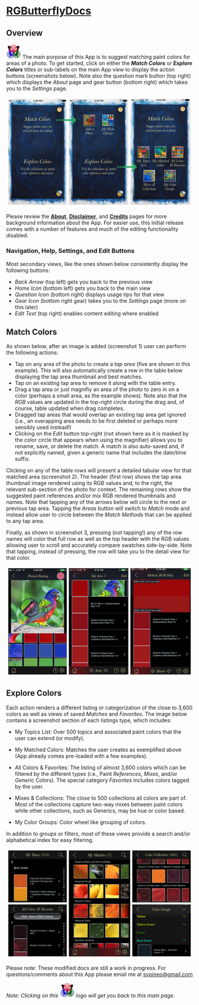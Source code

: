 # [RGButterflyDocs](http://rgbutterfly.com/)

## Overview

[![RGButterfly Logo](images/RGButterfly_Logo.png)](http://rgbutterfly.com) The main purpose of this App is to suggest matching paint colors for areas of a photo. To get started, click on either the ___Match Colors___ or ___Explore Colors___ titles or sub-labels on the main App view to display the action buttons (screenshots below). Note also the question mark button (top right) which displays the _About_ page and gear button (bottom right) which takes you to the _Settings_ page. 

![Main View](images/home_page.jpg)

Please review the [__About__](About.md), [__Disclaimer__](Disclaimer.md), and [__Credits__](Credits.md) pages for more background information about the App. For easier use, this initial release comes with a number of features and much of the editing functionality disabled.

### Navigation, Help, Settings, and Edit Buttons

Most secondary views, like the ones shown below consistently display the following buttons:
* _Back Arrow_ (top left) gets you back to the previous view
* _Home Icon_ (bottom left) gets you back to the main view
* _Question Icon_ (bottom right) displays usage tips for that view
* _Gear Icon_ (bottom right gear) takes you to the _Settings_ page (more on this later)
* _Edit Text_ (top right) enables content editing where enabled

## Match Colors

As shown below, after an image is added (screenshot 1) user can perform the following actions:
* Tap on any area of the photo to create a _tap area_ (five are shown in this example). This will also automatically create a row in the table below displaying the tap area thumbnail and best matches.
* Tap on an existing tap area to remove it along with the table entry.
* Drag a tap area or just magnifiy an area of the photo to zero in on a color (perhaps a small area, as the example shows). Note also that the _RGB_ values are updated in the top-right circle during the drag and, of course, table updated when drag  completes.
* Dragged tap areas that would overlap an existing tap area get ignored (i.e., an overapping area needs to be first deleted or  perhaps more sensibly used instead!)
* Clicking on the _Edit_ button top-right (not shown here as it is masked by the color circle that appears when using the magnifier) allows you to rename, save, or delete the match. A match is also auto-saved and, if not explicitly  named, given a generic name that includes the date/time suffix.

Clicking on any of the table rows will present a detailed tabular view for that matched area (screenshot 2). The header (first row) shows the tap area thumbnail image rendered using its RGB values and, to the right, the relevant sub-section of the photo for context. The remaining rows show the suggested paint references and/or mix RGB rendered thumbnails and names. Note that tapping any of the arrows below will circle to the next or previous tap area. Tapping the _Areas_ button will switch to _Match_ mode and instead allow user to circle between the _Match Methods_ that can be applied to any tap area.

Finally, as shown in screenshot 3, pressing (not tapping!) any of the row names will color that full row as well as the top header with the RGB values allowing user to scroll and accurately compare swatches side-by-side. Note that tapping, instead of pressing, the row will take you to the detail view for that color.

![Color Match Process](images/plus_match_process.jpg)

## Explore Colors

Each action renders a different listing or categorization of the close to 3,600 colors as well as views of saved _Matches_ and _Favorites_. The image below contains a screenshot section of each listings type, which includes:

* My Topics List: Over 500 topics and associated paint colors that the user can extend (or modify).

* My Matched Colors: Matches the user creates as exemplified above (App already comes pre-loaded with a few examples).

* All Colors & Favorites: The listing of almost 3,600 colors which can be filtered by the different types (i.e., Paint _References_, _Mixes_, and/or _Generic_ Colors). The special category _Favorites_ includes colors tagged by the user.

* Mixes & Collections: The close to 500 collections all colors are part of. Most of the collections capture two-way mixes between paint colors while other collections, such as Generics, may be hue or color based.

* My Color Groups: Color wheel like grouping of colors.

In addition to groups or filters, most of these views provide a search and/or alphabetical index for easy filtering.

![Explore Colors Examples](images/explore_colors_examples.jpg)

Please note: These modified docs are still a work in progress. For questions/comments about this App please email me at [svpineo@gmail.com](mailto:svpineo@gmail.com)

_Note: Clicking on this ![RGButterfly Logo](images/RGButterfly_Logo.png) logo will get you back to this main page_.

